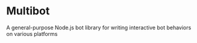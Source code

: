 # Multibot

A general-purpose Node.js bot library for writing interactive bot behaviors on various platforms
